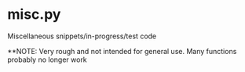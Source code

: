 # misc.py

Miscellaneous snippets/in-progress/test code

**NOTE: Very rough and not intended for general use. Many functions probably no longer work 